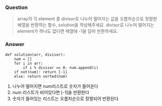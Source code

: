 ### Question
> array의 각 element 중 divisor로 나누어 떨어지는 값을 오름차순으로 정렬한 배열을 반환하는 함수, solution을 작성해주세요.
>divisor로 나누어 떨어지는 element가 하나도 없다면 배열에 -1을 담아 반환하세요.

### Answer
```
def solution(arr, divisor):
    num = []
    for i in arr:
        if i % divisor == 0: num.append(i)
    if not(num): return [-1]
    else: return sorted(num)
```

1) 나누어 떨어지면 num리스트로 숫자가 들어온다
2) num 리스트가 비어있다면 [-1]을 반환한다
3) 숫자가 들어있는 리스트는 오름차순으로 정렬되어 반환된다